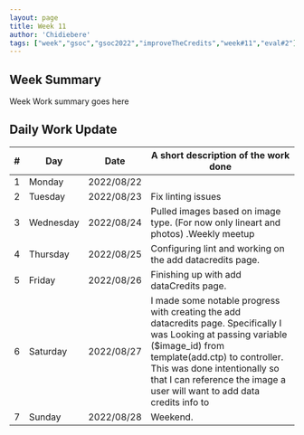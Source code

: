 ```yaml
---
layout: page
title: Week 11
author: 'Chidiebere'
tags: ["week","gsoc","gsoc2022","improveTheCredits","week#11","eval#2"]
---
```


## Week Summary

Week Work summary goes here 

## Daily Work Update

|\#|Day|Date|A short description of the work done|  
|---	|---	|---	|---	|  
|1   	| Monday 	|   2022/08/22	|  |  
|2   	| Tuesday  	|   2022/08/23	| Fix linting issues	|  
|3   	| Wednesday |  2022/08/24	|  Pulled images based on image type. (For now only lineart and photos) .Weekly meetup |  
|4   	| Thursday  |   2022/08/25	| Configuring lint and working on the add datacredits page.|  
|5   	| Friday  	|   2022/08/26	| Finishing up with add dataCredits page.|  
|6   	| Saturday  |  2022/08/27	| I made some notable progress with creating the add datacredits page. Specifically I was  Looking at passing variable ($image_id) from template(add.ctp) to controller. This was done intentionally so that I can reference the image a user will want to add data credits info to |  
|7   	| Sunday  	|   2022/08/28	|Weekend.   |  
